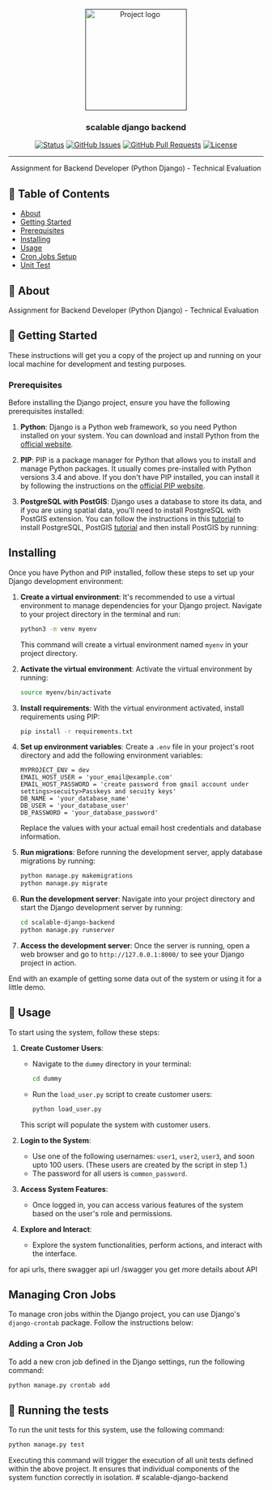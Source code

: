 <p align="center">
  <a href="" rel="noopener">
 <img width=200px height=200px src="https://i.imgur.com/6wj0hh6.jpg" alt="Project logo"></a>
</p>

<h3 align="center">scalable django backend</h3>

<div align="center">

[![Status](https://img.shields.io/badge/status-active-success.svg)]()
[![GitHub Issues](https://img.shields.io/github/issues/kylelobo/The-Documentation-Compendium.svg)](https://github.com/kylelobo/The-Documentation-Compendium/issues)
[![GitHub Pull Requests](https://img.shields.io/github/issues-pr/kylelobo/The-Documentation-Compendium.svg)](https://github.com/kylelobo/The-Documentation-Compendium/pulls)
[![License](https://img.shields.io/badge/license-MIT-blue.svg)](/LICENSE)

</div>

---

<p align="center"> Assignment for Backend Developer (Python Django) - Technical Evaluation<br> 
</p>

## 📝 Table of Contents

- [About](#about)
- [Getting Started](#getting_started)
- [Prerequisites](#Prerequisites)
- [Installing](#Installing)
- [Usage](#usage)
- [Cron Jobs Setup](#Cron_Jobs)
- [Unit Test ](#tests)

## 🧐 About <a name = "about"></a>
Assignment for Backend Developer (Python Django) - Technical Evaluation

## 🏁 Getting Started <a name = "getting_started"></a>

These instructions will get you a copy of the project up and running on your local machine for development and testing purposes.

### Prerequisites

Before installing the Django project, ensure you have the following prerequisites installed:

1. **Python**: Django is a Python web framework, so you need Python installed on your system. You can download and install Python from the [official website](https://www.python.org/downloads/).

2. **PIP**: PIP is a package manager for Python that allows you to install and manage Python packages. It usually comes pre-installed with Python versions 3.4 and above. If you don't have PIP installed, you can install it by following the instructions on the [official PIP website](https://pip.pypa.io/en/stable/installation/).

3. **PostgreSQL with PostGIS**: Django uses a database to store its data, and if you are using spatial data, you'll need to install PostgreSQL with PostGIS extension. You can follow the instructions in this [tutorial](https://www.digitalocean.com/community/tutorials/how-to-install-and-use-postgresql-on-ubuntu-20-04) to install PostgreSQL, PostGIS [tutorial](https://www.igismap.com/install-postgis-postgresql-ubuntu/) and then install PostGIS by running:


## Installing

Once you have Python and PIP installed, follow these steps to set up your Django development environment:

1. **Create a virtual environment**: It's recommended to use a virtual environment to manage dependencies for your Django project. Navigate to your project directory in the terminal and run:

    ```bash
    python3 -m venv myenv
    ```

    This command will create a virtual environment named `myenv` in your project directory.

2. **Activate the virtual environment**: Activate the virtual environment by running:

    ```bash
    source myenv/bin/activate
    ```

3. **Install requirements**: With the virtual environment activated, install requirements using PIP:

    ```bash
    pip install -r requirements.txt
    ```

4. **Set up environment variables**: Create a `.env` file in your project's root directory and add the following environment variables:

    ```plaintext
    MYPROJECT_ENV = dev
    EMAIL_HOST_USER = 'your_email@example.com'
    EMAIL_HOST_PASSWORD = 'create password from gmail account under settings>secuity>Passkeys and secuity keys'
    DB_NAME = 'your_database_name'
    DB_USER = 'your_database_user'
    DB_PASSWORD = 'your_database_password'
    ```

    Replace the values with your actual email host credentials and database information.

5. **Run migrations**: Before running the development server, apply database migrations by running:

    ```bash
    python manage.py makemigrations
    python manage.py migrate
    ```

6. **Run the development server**: Navigate into your project directory and start the Django development server by running:

    ```bash
    cd scalable-django-backend
    python manage.py runserver
    ```

7. **Access the development server**: Once the server is running, open a web browser and go to `http://127.0.0.1:8000/` to see your Django project in action.

End with an example of getting some data out of the system or using it for a little demo.

## 🎈 Usage <a name="usage"></a>

To start using the system, follow these steps:

1. **Create Customer Users**:
   - Navigate to the `dummy` directory in your terminal:
     ```bash
     cd dummy
     ```
   - Run the `load_user.py` script to create customer users:
     ```bash
     python load_user.py
     ```
   This script will populate the system with customer users.

2. **Login to the System**:
   - Use one of the following usernames: `user1`, `user2`, `user3`, and soon upto 100 users. (These users are created by the script in step 1.)
   - The password for all users is `common_password`.

3. **Access System Features**:
   - Once logged in, you can access various features of the system based on the user's role and permissions.

4. **Explore and Interact**:
   - Explore the system functionalities, perform actions, and interact with the interface.


for api urls, there swagger api url /swagger  you get more details about API

## Managing Cron Jobs<a name = "Cron_Jobs"></a>

To manage cron jobs within the Django project, you can use Django's `django-crontab` package. Follow the instructions below:

### Adding a Cron Job

To add a new cron job defined in the Django settings, run the following command:

```bash
python manage.py crontab add
```


## 🔧 Running the tests <a name = "tests"></a>

To run the unit tests for this system, use the following command:

```bash
python manage.py test
```

Executing this command will trigger the execution of all unit tests defined within the above project. It ensures that individual components of the system function correctly in isolation.
    # scalable-django-backend
